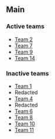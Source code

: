 ## Main
### Active teams
- [Team 2](./login.md)
- [Team 7](./login.md)
- [Team 9](./login.md)
- [Team 14](./team_14/team_14.md)

### Inactive teams
- [Team 1](./login.md)
- Redacted
- [Team 4](./login.md)
- Redacted
- [Team 6](./login.md)
- [Team 8](./login.md)
- [Team 10](./login.md)
- [Team 11](./login.md)
